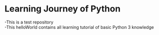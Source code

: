 # Learning Journey of Python
-This is a test repository  
-This helloWorld contains all learning tutorial of basic Python 3 knowledge
